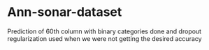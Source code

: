 # Ann-sonar-dataset
Prediction of 60th column with binary categories done and dropout regularization used when we were not getting the desired accuracy
